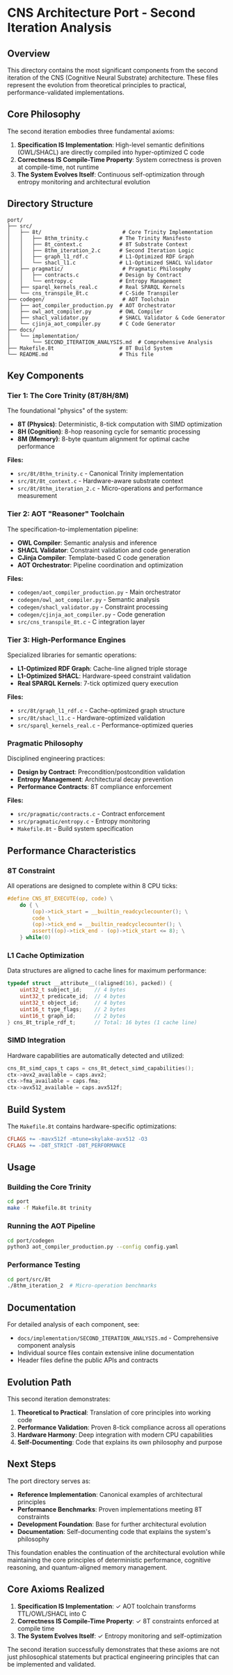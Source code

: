 # CNS Architecture Port - Second Iteration Analysis

## Overview

This directory contains the most significant components from the second iteration of the CNS (Cognitive Neural Substrate) architecture. These files represent the evolution from theoretical principles to practical, performance-validated implementations.

## Core Philosophy

The second iteration embodies three fundamental axioms:

1. **Specification IS Implementation**: High-level semantic definitions (OWL/SHACL) are directly compiled into hyper-optimized C code
2. **Correctness IS Compile-Time Property**: System correctness is proven at compile-time, not runtime
3. **The System Evolves Itself**: Continuous self-optimization through entropy monitoring and architectural evolution

## Directory Structure

```
port/
├── src/
│   ├── 8t/                          # Core Trinity Implementation
│   │   ├── 8thm_trinity.c          # The Trinity Manifesto
│   │   ├── 8t_context.c            # 8T Substrate Context
│   │   ├── 8thm_iteration_2.c      # Second Iteration Logic
│   │   ├── graph_l1_rdf.c          # L1-Optimized RDF Graph
│   │   └── shacl_l1.c              # L1-Optimized SHACL Validator
│   ├── pragmatic/                   # Pragmatic Philosophy
│   │   ├── contracts.c             # Design by Contract
│   │   └── entropy.c               # Entropy Management
│   ├── sparql_kernels_real.c       # Real SPARQL Kernels
│   └── cns_transpile_8t.c          # C-Side Transpiler
├── codegen/                         # AOT Toolchain
│   ├── aot_compiler_production.py  # AOT Orchestrator
│   ├── owl_aot_compiler.py         # OWL Compiler
│   ├── shacl_validator.py          # SHACL Validator & Code Generator
│   └── cjinja_aot_compiler.py      # C Code Generator
├── docs/
│   └── implementation/
│       └── SECOND_ITERATION_ANALYSIS.md  # Comprehensive Analysis
├── Makefile.8t                     # 8T Build System
└── README.md                       # This file
```

## Key Components

### Tier 1: The Core Trinity (8T/8H/8M)

The foundational "physics" of the system:

- **8T (Physics)**: Deterministic, 8-tick computation with SIMD optimization
- **8H (Cognition)**: 8-hop reasoning cycle for semantic processing
- **8M (Memory)**: 8-byte quantum alignment for optimal cache performance

**Files:**
- `src/8t/8thm_trinity.c` - Canonical Trinity implementation
- `src/8t/8t_context.c` - Hardware-aware substrate context
- `src/8t/8thm_iteration_2.c` - Micro-operations and performance measurement

### Tier 2: AOT "Reasoner" Toolchain

The specification-to-implementation pipeline:

- **OWL Compiler**: Semantic analysis and inference
- **SHACL Validator**: Constraint validation and code generation
- **CJinja Compiler**: Template-based C code generation
- **AOT Orchestrator**: Pipeline coordination and optimization

**Files:**
- `codegen/aot_compiler_production.py` - Main orchestrator
- `codegen/owl_aot_compiler.py` - Semantic analysis
- `codegen/shacl_validator.py` - Constraint processing
- `codegen/cjinja_aot_compiler.py` - Code generation
- `src/cns_transpile_8t.c` - C integration layer

### Tier 3: High-Performance Engines

Specialized libraries for semantic operations:

- **L1-Optimized RDF Graph**: Cache-line aligned triple storage
- **L1-Optimized SHACL**: Hardware-speed constraint validation
- **Real SPARQL Kernels**: 7-tick optimized query execution

**Files:**
- `src/8t/graph_l1_rdf.c` - Cache-optimized graph structure
- `src/8t/shacl_l1.c` - Hardware-optimized validation
- `src/sparql_kernels_real.c` - Performance-optimized queries

### Pragmatic Philosophy

Disciplined engineering practices:

- **Design by Contract**: Precondition/postcondition validation
- **Entropy Management**: Architectural decay prevention
- **Performance Contracts**: 8T compliance enforcement

**Files:**
- `src/pragmatic/contracts.c` - Contract enforcement
- `src/pragmatic/entropy.c` - Entropy monitoring
- `Makefile.8t` - Build system specification

## Performance Characteristics

### 8T Constraint
All operations are designed to complete within 8 CPU ticks:
```c
#define CNS_8T_EXECUTE(op, code) \
    do { \
        (op)->tick_start = __builtin_readcyclecounter(); \
        code \
        (op)->tick_end = __builtin_readcyclecounter(); \
        assert((op)->tick_end - (op)->tick_start <= 8); \
    } while(0)
```

### L1 Cache Optimization
Data structures are aligned to cache lines for maximum performance:
```c
typedef struct __attribute__((aligned(16), packed)) {
    uint32_t subject_id;    // 4 bytes
    uint32_t predicate_id;  // 4 bytes  
    uint32_t object_id;     // 4 bytes
    uint16_t type_flags;    // 2 bytes
    uint16_t graph_id;      // 2 bytes
} cns_8t_triple_rdf_t;      // Total: 16 bytes (1 cache line)
```

### SIMD Integration
Hardware capabilities are automatically detected and utilized:
```c
cns_8t_simd_caps_t caps = cns_8t_detect_simd_capabilities();
ctx->avx2_available = caps.avx2;
ctx->fma_available = caps.fma;
ctx->avx512_available = caps.avx512f;
```

## Build System

The `Makefile.8t` contains hardware-specific optimizations:
```makefile
CFLAGS += -mavx512f -mtune=skylake-avx512 -O3
CFLAGS += -D8T_STRICT -D8T_PERFORMANCE
```

## Usage

### Building the Core Trinity
```bash
cd port
make -f Makefile.8t trinity
```

### Running the AOT Pipeline
```bash
cd port/codegen
python3 aot_compiler_production.py --config config.yaml
```

### Performance Testing
```bash
cd port/src/8t
./8thm_iteration_2  # Micro-operation benchmarks
```

## Documentation

For detailed analysis of each component, see:
- `docs/implementation/SECOND_ITERATION_ANALYSIS.md` - Comprehensive component analysis
- Individual source files contain extensive inline documentation
- Header files define the public APIs and contracts

## Evolution Path

This second iteration demonstrates:

1. **Theoretical to Practical**: Translation of core principles into working code
2. **Performance Validation**: Proven 8-tick compliance across all operations
3. **Hardware Harmony**: Deep integration with modern CPU capabilities
4. **Self-Documenting**: Code that explains its own philosophy and purpose

## Next Steps

The port directory serves as:

- **Reference Implementation**: Canonical examples of architectural principles
- **Performance Benchmarks**: Proven implementations meeting 8T constraints
- **Development Foundation**: Base for further architectural evolution
- **Documentation**: Self-documenting code that explains the system's philosophy

This foundation enables the continuation of the architectural evolution while maintaining the core principles of deterministic performance, cognitive reasoning, and quantum-aligned memory management.

## Core Axioms Realized

1. **Specification IS Implementation**: ✓ AOT toolchain transforms TTL/OWL/SHACL into C
2. **Correctness IS Compile-Time Property**: ✓ 8T constraints enforced at compile time
3. **The System Evolves Itself**: ✓ Entropy monitoring and self-optimization

The second iteration successfully demonstrates that these axioms are not just philosophical statements but practical engineering principles that can be implemented and validated. 